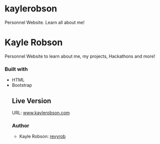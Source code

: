 # kaylerobson
Personnel Website.  Learn all about me!
# Kayle Robson
Personnel Website to learn about me, my projects, Hackathons and more!

<h3>Built with</h3>
<ul>
<li>HTML</li>
<li>Bootstrap</li>

<h2>Live Version</h2>
URL: <a href="">www.kaylerobson.com</a>

<h3>Author</h3>
<ul>
  <li>Kayle Robson: <a href="https://github.com/revyrob">revyrob</a></li>
  
